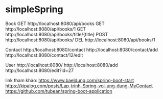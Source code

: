 # simpleSpring
Book
GET
http://localhost:8080/api/books
GET
http://localhost:8080/api/books/1
GET
http://localhost:8080/api/books/title/{title}
POST
http://localhost:8080/api/books/
DEL
http://localhost:8080/api/books/1

Contact
http://localhost:8080/contact
http://localhost:8080/contact/add
http://localhost:8080/contact/12/edit

User
http://localhost:8080/
http://localhost:8080/add
http://localhost:8080/edit?id=27    

link tham khảo:
https://www.baeldung.com/spring-boot-start
https://kipalog.com/posts/Lap-trinh-Spring-voi-ung-dung-MyContact
https://github.com/tubean/spring-boot-application